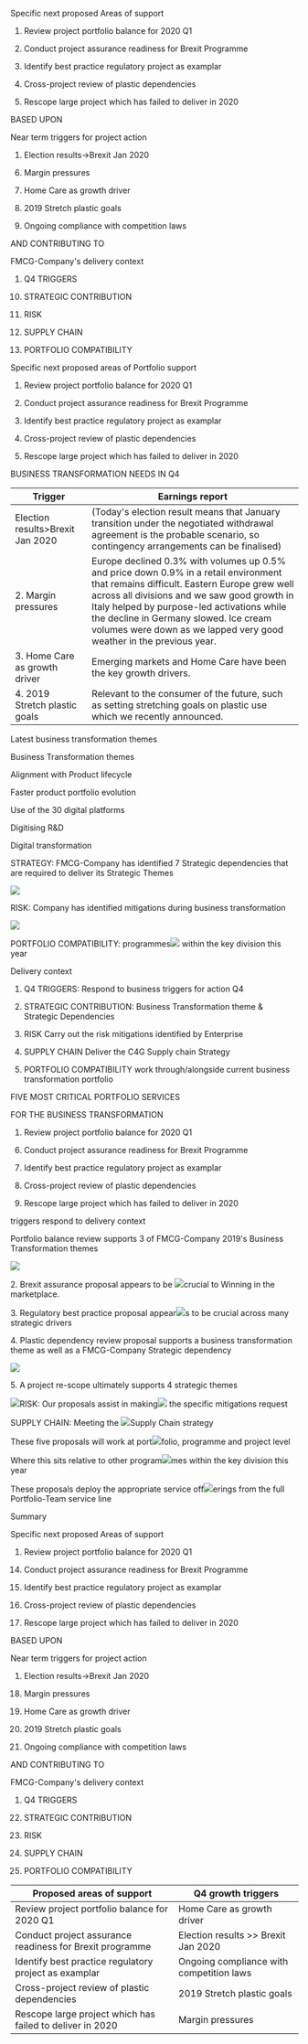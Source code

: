 <span class="underline">Specific next proposed Areas of support</span>

1.  Review project portfolio balance for 2020 Q1

2.  Conduct project assurance readiness for Brexit Programme

3.  Identify best practice regulatory project as examplar

4.  Cross-project review of plastic dependencies

5.  Rescope large project which has failed to deliver in 2020

BASED UPON

<span class="underline">Near term triggers for project action</span>

1.  Election results-\>Brexit Jan 2020

<!-- end list -->

6.  Margin pressures

7.  Home Care as growth driver

8.  2019 Stretch plastic goals

9.  Ongoing compliance with competition laws

AND CONTRIBUTING TO

<span class="underline">FMCG-Company's delivery context</span>

1.  Q4 TRIGGERS

<!-- end list -->

10. STRATEGIC CONTRIBUTION

11. RISK

12. SUPPLY CHAIN

13. PORTFOLIO COMPATIBILITY

Specific next proposed areas of Portfolio support

1.  Review project portfolio balance for 2020 Q1

2.  Conduct project assurance readiness for Brexit Programme

3.  Identify best practice regulatory project as examplar

4.  Cross-project review of plastic dependencies

5.  Rescope large project which has failed to deliver in 2020

BUSINESS TRANSFORMATION NEEDS IN Q4

| Trigger                          | Earnings report                                                                                                                                                                                                                                                                                                                                      |
| -------------------------------- | ---------------------------------------------------------------------------------------------------------------------------------------------------------------------------------------------------------------------------------------------------------------------------------------------------------------------------------------------------- |
| Election results>Brexit Jan 2020 | (Today's election result means that January transition under the negotiated withdrawal agreement is the probable scenario, so contingency arrangements can be finalised)                                                                                                                                                                             |
| 2. Margin pressures              | Europe declined 0.3% with volumes up 0.5% and price down 0.9% in a retail environment that remains difficult. Eastern Europe grew well across all divisions and we saw good growth in Italy helped by purpose-led activations while the decline in Germany slowed. Ice cream volumes were down as we lapped very good weather in the previous year.  |
| 3. Home Care as growth driver    | Emerging markets and Home Care have been the key growth drivers.                                                                                                                                                                                                                                                                                     |
| 4. 2019 Stretch plastic goals    | Relevant to the consumer of the future, such as setting stretching goals on plastic use which we recently announced.                                                                                                                                                                                                                                 

Latest business transformation themes

Business Transformation themes

Alignment with Product lifecycle

Faster product portfolio evolution

Use of the 30 digital platforms

Digitising R\&D

Digital transformation

STRATEGY: FMCG-Company has identified 7 Strategic dependencies that are required to deliver its Strategic Themes


![](/tree/master/Using-Neo4j/images/image12.png)

RISK: Company has identified mitigations during business transformation

![](/tree/master/Using-Neo4j/images/image1.png)

PORTFOLIO COMPATIBILITY: programmes![](/tree/master/Using-Neo4j/images/image2.png) within the key division this year

Delivery context

1.  Q4 TRIGGERS: Respond to business triggers for action Q4

2.  STRATEGIC CONTRIBUTION: Business Transformation theme & Strategic Dependencies

3.  RISK Carry out the risk mitigations identified by Enterprise

4.  SUPPLY CHAIN Deliver the C4G Supply chain Strategy

5.  PORTFOLIO COMPATIBILITY work through/alongside current business transformation portfolio

FIVE MOST CRITICAL PORTFOLIO SERVICES

FOR THE BUSINESS TRANSFORMATION

1.  Review project portfolio balance for 2020 Q1

<!-- end list -->

6.  Conduct project assurance readiness for Brexit Programme

7.  Identify best practice regulatory project as examplar

8.  Cross-project review of plastic dependencies

9.  Rescope large project which has failed to deliver in 2020

triggers respond to delivery context

Portfolio balance review supports 3 of FMCG-Company 2019's Business Transformation themes

![](/tree/master/Using-Neo4j/images/image3.png)

2\. Brexit assurance proposal appears to be ![](/tree/master/Using-Neo4j/images/image4.png)crucial to Winning in the marketplace.

3\. Regulatory best practice proposal appear![](/tree/master/Using-Neo4j/images/image5.png)s to be crucial across many strategic drivers

4\. Plastic dependency review proposal supports a business transformation theme as well as a FMCG-Company Strategic dependency

![](/tree/master/Using-Neo4j/images/image6.png)

5\. A project re-scope ultimately supports 4 strategic themes

![](/tree/master/Using-Neo4j/images/image7.png)RISK: Our proposals assist in making![](/tree/master/Using-Neo4j/images/image8.png) the specific mitigations request

SUPPLY CHAIN: Meeting the ![](/tree/master/Using-Neo4j/images/image9.png)Supply Chain strategy

These five proposals will work at port![](/tree/master/Using-Neo4j/images/image10.png)folio, programme and project level

Where this sits relative to other program![](/tree/master/Using-Neo4j/images/image2.png)mes within the key division this year

These proposals deploy the appropriate service off![](/tree/master/Using-Neo4j/images/image11.png)erings from the full Portfolio-Team service line

Summary

<span class="underline">Specific next proposed Areas of support</span>

1.  Review project portfolio balance for 2020 Q1

<!-- end list -->

14. Conduct project assurance readiness for Brexit Programme

15. Identify best practice regulatory project as examplar

16. Cross-project review of plastic dependencies

17. Rescope large project which has failed to deliver in 2020

BASED UPON

<span class="underline">Near term triggers for project action</span>

1.  Election results-\>Brexit Jan 2020

<!-- end list -->

18. Margin pressures

19. Home Care as growth driver

20. 2019 Stretch plastic goals

21. Ongoing compliance with competition laws

AND CONTRIBUTING TO

<span class="underline">FMCG-Company's delivery context</span>

1.  Q4 TRIGGERS

<!-- end list -->

22. STRATEGIC CONTRIBUTION

23. RISK

24. SUPPLY CHAIN

25. PORTFOLIO COMPATIBILITY



| Proposed areas of support                                 | Q4 growth triggers                        |
| --------------------------------------------------------- | ----------------------------------------- |
| Review project portfolio balance for 2020 Q1              | Home Care as growth driver                |
| Conduct project assurance readiness for Brexit programme  | Election results >> Brexit Jan 2020       |
| Identify best practice regulatory project as examplar     | Ongoing compliance with competition laws  |
| Cross-project review of plastic dependencies              | 2019 Stretch plastic goals                |
| Rescope large project which has failed to deliver in 2020 | Margin pressures                          |
